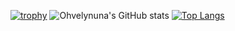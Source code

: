 [![trophy](https://github-profile-trophy.vercel.app/?username=ohvelynuna)](https://github.com/ohvelynuna/github-profile-trophy&theme=tokyonight)
![Ohvelynuna's GitHub stats](https://github-readme-stats.vercel.app/api?username=ohvelynuna&show_icons=true&theme=tokyonight)
[![Top Langs](https://github-readme-stats.vercel.app/api/top-langs/?username=ohvelynuna)](https://github.com/ohvelynuna/github-readme-stats)

<!--
**ohvelynuna/ohvelynuna** is a ✨ _special_ ✨ repository because its `README.md` (this file) appears on your GitHub profile.

Here are some ideas to get you started:

- 🔭 I’m currently working on ...
- 🌱 I’m currently learning ...
- 👯 I’m looking to collaborate on ...
- 🤔 I’m looking for help with ...
- 💬 Ask me about ...
- 📫 How to reach me: ...
- 😄 Pronouns: ...
- ⚡ Fun fact: ...
-->
